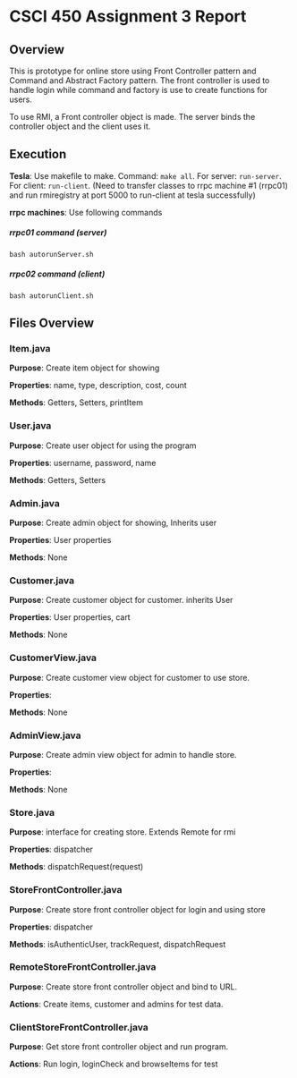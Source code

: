 CSCI 450 Assignment 3 Report
============================

## Overview

This is prototype for online store using Front Controller pattern and Command and Abstract Factory pattern. The front controller is used to handle login while command and factory is use to create functions for users.

To use RMI, a Front controller object is made. The server binds the controller object and the client uses it. 

## Execution

**Tesla**: Use makefile to make. Command: `make all`. For server: `run-server`. For client: `run-client`. (Need to transfer classes to rrpc machine #1 (rrpc01) and run rmiregistry at port 5000 to run-client at tesla successfully)

**rrpc machines**: Use following commands

##### rrpc01 command (server)
`bash autorunServer.sh`

##### rrpc02 command (client)
`bash autorunClient.sh`

## Files Overview

### Item.java
**Purpose**: Create item object for showing

**Properties**: name, type, description, cost, count

**Methods**: Getters, Setters, printItem


### User.java
**Purpose**: Create user object for using the program

**Properties**: username, password, name

**Methods**: Getters, Setters

### Admin.java
**Purpose**: Create admin object for showing, Inherits user

**Properties**: User properties

**Methods**: None


### Customer.java
**Purpose**: Create customer object for customer. inherits User

**Properties**: User properties, cart

**Methods**: None


### CustomerView.java
**Purpose**: Create customer view object for customer to use store. 

**Properties**:

**Methods**: None


### AdminView.java
**Purpose**: Create admin view object for admin to handle store.

**Properties**: 

**Methods**: None


### Store.java
**Purpose**: interface for creating store. Extends Remote for rmi

**Properties**: dispatcher

**Methods**: dispatchRequest(request)

### StoreFrontController.java
**Purpose**: Create store front controller object for login and using store

**Properties**: dispatcher

**Methods**: isAuthenticUser, trackRequest, dispatchRequest

### RemoteStoreFrontController.java
**Purpose**: Create store front controller object and bind to URL.

**Actions**: Create items, customer and admins for test data.

### ClientStoreFrontController.java
**Purpose**: Get store front controller object and run program.

**Actions**: Run login, loginCheck and browseItems for test





